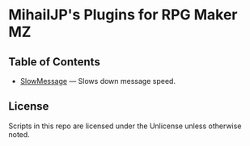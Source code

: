 MihailJP's Plugins for RPG Maker MZ
===================================

## Table of Contents ##
- [SlowMessage](SlowMessage.js) — Slows down message speed.

## License ##
Scripts in this repo are licensed under the Unlicense unless otherwise noted.
